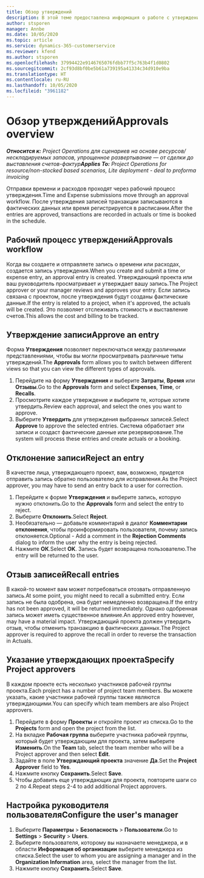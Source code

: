```yaml
---
title: Обзор утверждений
description: В этой теме предоставлена информация о работе с утверждениями в Project Operations.
author: stsporen
manager: Annbe
ms.date: 10/05/2020
ms.topic: article
ms.service: dynamics-365-customerservice
ms.reviewer: kfend
ms.author: stsporen
ms.openlocfilehash: 37994422e9146765076fdbb77f5c763b4f1d0802
ms.sourcegitcommit: 2cf93d8bf0be5b61a739195a41334c34d910e9ba
ms.translationtype: HT
ms.contentlocale: ru-RU
ms.lasthandoff: 10/05/2020
ms.locfileid: "3961182"
---
```

# <a name="approvals-overview"></a><span data-ttu-id="004d1-103">Обзор утверждений</span><span class="sxs-lookup"><span data-stu-id="004d1-103">Approvals overview</span></span>

<span data-ttu-id="004d1-104">_**Относится к:** Project Operations для сценариев на основе ресурсов/нескладируемых запасов, упрощенное развертывание — от сделки до выставления счетов-фактур_</span><span class="sxs-lookup"><span data-stu-id="004d1-104">_**Applies To:** Project Operations for resource/non-stocked based scenarios, Lite deployment - deal to proforma invoicing_</span></span>

<span data-ttu-id="004d1-105">Отправки времени и расходов проходят через рабочий процесс утверждения.</span><span class="sxs-lookup"><span data-stu-id="004d1-105">Time and Expense submissions move through an approval workflow.</span></span> <span data-ttu-id="004d1-106">После утверждения записей транзакции записываются в фактических данных или время регистрируется в расписании.</span><span class="sxs-lookup"><span data-stu-id="004d1-106">After the entries are approved, transactions are recorded in actuals or time is booked in the schedule.</span></span>

## <a name="approvals-workflow"></a><span data-ttu-id="004d1-107">Рабочий процесс утверждений</span><span class="sxs-lookup"><span data-stu-id="004d1-107">Approvals workflow</span></span>
<span data-ttu-id="004d1-108">Когда вы создаете и отправляете запись о времени или расходах, создается запись утверждения.</span><span class="sxs-lookup"><span data-stu-id="004d1-108">When you create and submit a time or expense entry, an approval entry is created.</span></span> <span data-ttu-id="004d1-109">Утверждающий проекта или ваш руководитель просматривает и утверждает вашу запись.</span><span class="sxs-lookup"><span data-stu-id="004d1-109">The Project approver or your manager reviews and approves your entry.</span></span> <span data-ttu-id="004d1-110">Если запись связана с проектом, после утверждения будут созданы фактические данные.</span><span class="sxs-lookup"><span data-stu-id="004d1-110">If the entry is related to a project, when it's approved, the actuals will be created.</span></span> <span data-ttu-id="004d1-111">Это позволяет отслеживать стоимость и выставление счетов.</span><span class="sxs-lookup"><span data-stu-id="004d1-111">This allows the cost and billing to be tracked.</span></span> 

## <a name="approve-an-entry"></a><span data-ttu-id="004d1-112">Утверждение записи</span><span class="sxs-lookup"><span data-stu-id="004d1-112">Approve an entry</span></span>
<span data-ttu-id="004d1-113">Форма **Утверждения** позволяет переключаться между различными представлениями, чтобы вы могли просматривать различные типы утверждений.</span><span class="sxs-lookup"><span data-stu-id="004d1-113">The **Approvals** form allows you to switch between different views so that you can view the different types of approvals.</span></span>
  
1. <span data-ttu-id="004d1-114">Перейдите на форму **Утверждения** и выберите **Затраты**, **Время** или **Отзывы**.</span><span class="sxs-lookup"><span data-stu-id="004d1-114">Go to the **Approvals** form and select **Expenses**, **Time**, or **Recalls**.</span></span>
2. <span data-ttu-id="004d1-115">Просмотрите каждое утверждение и выберите те, которые хотите утвердить.</span><span class="sxs-lookup"><span data-stu-id="004d1-115">Review each approval, and select the ones you want to approve.</span></span>
3. <span data-ttu-id="004d1-116">Выберите **Утвердить** для утверждения выбранных записей.</span><span class="sxs-lookup"><span data-stu-id="004d1-116">Select **Approve** to approve the selected entries.</span></span>
<span data-ttu-id="004d1-117">Система обработает эти записи и создаст фактические данные или резервирование.</span><span class="sxs-lookup"><span data-stu-id="004d1-117">The system will process these entries and create actuals or a booking.</span></span>

## <a name="reject-an-entry"></a><span data-ttu-id="004d1-118">Отклонение записи</span><span class="sxs-lookup"><span data-stu-id="004d1-118">Reject an entry</span></span>
<span data-ttu-id="004d1-119">В качестве лица, утверждающего проект, вам, возможно, придется отправить запись обратно пользователю для исправления.</span><span class="sxs-lookup"><span data-stu-id="004d1-119">As the Project approver, you may have to send an entry back to a user for correction.</span></span>
  
1. <span data-ttu-id="004d1-120">Перейдите к форме **Утверждения** и выберите запись, которую нужно отклонить.</span><span class="sxs-lookup"><span data-stu-id="004d1-120">Go to the **Approvals** form and select the entry to reject.</span></span> 
2. <span data-ttu-id="004d1-121">Выберите **Отклонить**.</span><span class="sxs-lookup"><span data-stu-id="004d1-121">Select **Reject**.</span></span>
3. <span data-ttu-id="004d1-122">Необязательно — добавьте комментарий в диалог **Комментарии отклонения**, чтобы проинформировать пользователя, почему запись отклоняется.</span><span class="sxs-lookup"><span data-stu-id="004d1-122">Optional - Add a comment in the **Rejection Comments** dialog to inform the user why the entry is being rejected.</span></span>
4. <span data-ttu-id="004d1-123">Нажмите **ОК**.</span><span class="sxs-lookup"><span data-stu-id="004d1-123">Select **OK**.</span></span> <span data-ttu-id="004d1-124">Запись будет возвращена пользователю.</span><span class="sxs-lookup"><span data-stu-id="004d1-124">The entry will be returned to the user.</span></span>
  
## <a name="recall-entries"></a><span data-ttu-id="004d1-125">Отзыв записей</span><span class="sxs-lookup"><span data-stu-id="004d1-125">Recall entries</span></span>
<span data-ttu-id="004d1-126">В какой-то момент вам может потребоваться отозвать отправленную запись.</span><span class="sxs-lookup"><span data-stu-id="004d1-126">At some point, you might need to recall a submitted entry.</span></span> <span data-ttu-id="004d1-127">Если запись не была одобрена, она будет немедленно возвращена.</span><span class="sxs-lookup"><span data-stu-id="004d1-127">If the entry has not been approved, it will be returned immediately.</span></span> <span data-ttu-id="004d1-128">Однако одобренная запись может иметь существенное влияние.</span><span class="sxs-lookup"><span data-stu-id="004d1-128">An approved entry however, may have a material impact.</span></span> <span data-ttu-id="004d1-129">Утверждающий проекта должен утвердить отзыв, чтобы отменить транзакцию в фактических данных.</span><span class="sxs-lookup"><span data-stu-id="004d1-129">The Project approver is required to approve the recall in order to reverse the transaction in Actuals.</span></span>

## <a name="specify-project-approvers"></a><span data-ttu-id="004d1-130">Указание утверждающих проекта</span><span class="sxs-lookup"><span data-stu-id="004d1-130">Specify Project approvers</span></span>
<span data-ttu-id="004d1-131">В каждом проекте есть несколько участников рабочей группы проекта.</span><span class="sxs-lookup"><span data-stu-id="004d1-131">Each project has a number of project team members.</span></span> <span data-ttu-id="004d1-132">Вы можете указать, какие участники рабочей группы также являются утверждающими.</span><span class="sxs-lookup"><span data-stu-id="004d1-132">You can specify which team members are also Project approvers.</span></span>

1. <span data-ttu-id="004d1-133">Перейдите в форму **Проекты** и откройте проект из списка.</span><span class="sxs-lookup"><span data-stu-id="004d1-133">Go to the **Projects** form and open the project from the list.</span></span>
2. <span data-ttu-id="004d1-134">На вкладке **Рабочая группа** выберите участника рабочей группы, который будет утверждающим для проекта, затем выберите **Изменить**.</span><span class="sxs-lookup"><span data-stu-id="004d1-134">On the **Team** tab, select the team member who will be a Project approver and then select **Edit**.</span></span>
3. <span data-ttu-id="004d1-135">Задайте в поле **Утверждающий проекта** значение **Да**.</span><span class="sxs-lookup"><span data-stu-id="004d1-135">Set the **Project Approver** field to **Yes**.</span></span>
4. <span data-ttu-id="004d1-136">Нажмите кнопку **Сохранить**.</span><span class="sxs-lookup"><span data-stu-id="004d1-136">Select **Save**.</span></span>
5. <span data-ttu-id="004d1-137">Чтобы добавить еще утверждающих для проекта, повторите шаги со 2 по 4.</span><span class="sxs-lookup"><span data-stu-id="004d1-137">Repeat steps 2-4 to add additional Project approvers.</span></span>

## <a name="configure-the-users-manager"></a><span data-ttu-id="004d1-138">Настройка руководителя пользователя</span><span class="sxs-lookup"><span data-stu-id="004d1-138">Configure the user's manager</span></span>

1. <span data-ttu-id="004d1-139">Выберите **Параметры** > **Безопасность** > **Пользователи**.</span><span class="sxs-lookup"><span data-stu-id="004d1-139">Go to **Settings** > **Security** > **Users**.</span></span>
2. <span data-ttu-id="004d1-140">Выберите пользователя, которому вы назначаете менеджера, и в области **Информация об организации** выберите менеджера из списка.</span><span class="sxs-lookup"><span data-stu-id="004d1-140">Select the user to whom you are assigning a manager and in the **Organization Information** area, select the manager from the list.</span></span> 
3. <span data-ttu-id="004d1-141">Нажмите кнопку **Сохранить**.</span><span class="sxs-lookup"><span data-stu-id="004d1-141">Select **Save**.</span></span>


